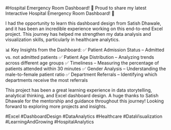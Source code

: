 #Hospital Emergency Room Dashboard!
🚀 Proud to share my latest Interactive Hospital Emergency Room Dashboard! 🚀

I had the opportunity to learn this dashboard design from Satish Dhawale, and it has been an incredible experience working on this end-to-end Excel project. This journey has helped me strengthen my data analysis and visualization skills, particularly in healthcare analytics.

📊 Key Insights from the Dashboard:
✅ Patient Admission Status – Admitted vs. not admitted patients
✅ Patient Age Distribution – Analyzing trends across different age groups
✅ Timeliness – Measuring the percentage of patients attended within 30 minutes
✅ Gender Analysis – Understanding the male-to-female patient ratio
✅ Department Referrals – Identifying which departments receive the most referrals

This project has been a great learning experience in data storytelling, analytical thinking, and Excel dashboard design.
A huge thanks to Satish Dhawale for the mentorship and guidance throughout this journey! Looking forward to exploring more projects and insights.

#Excel #DashboardDesign #DataAnalytics #Healthcare #DataVisualization #LearningAndGrowing #HospitalAnalytics
